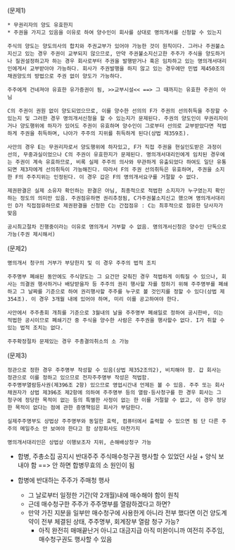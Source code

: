 (문제1)

```
* 무권리자의 양도 유효한지
* 주권을 가지고 있음을 이유로 하여 양수인이 회사를 상대로 명의개서를 신청할 수 있는지

주식의 양도는 양도의사의 합치와 주권교부가 있어야 가능한 것이 원칙이다. 그러나 주권불소지신고 있는 경우 주권이 교부되지 않으므로, 만약 주권불소지신고한 주주가 주식을 양도하거나 질권설정하고자 하는 경우 회사로부터 주권을 발행받거나 혹은 임차하고 있는 명의개서대리인에게서 교부받아야 가능하다. 회사가 주권발행을 하지 않고 있는 경우에만 민법 제450조의 채권양도의 방법으로 주권 없이 양도가 가능하다.

주주에게 건네져야 유효한 유가증권이 됨, >>교부시설<< ==> 그 때까지는 유효한 주권이 아님

C의 주권이 권원 없이 양도되었으므로, 이를 양수한 선의의 F가 주권의 선의취득을 주장할 수 있는지 및 그러한 경우 명의개서신청을 할 수 있는지가 문제된다. 주권의 양도인이 무권리자이거나 양도행위에 하자가 있어도 주권이 유효하며 양수인이 그로부터 선의로 교부받았다면 적법하게 주권을 취득하며, 나아가 주주의 지위를 취득하게 된다(상법 제359조). 

사안의 경우 E는 무권리자로서 양도행위에 하자있고, F가 직접 주권을 현실인도받은 과정이 선의, 무중과실이었으나 C의 주권이 유효한지가 문제된다. 명의개서대리인에게 임치된 경우에는 주권이 계속 유효하므로, 비록 실제 주주의 의사와 무관하게 유출되었다 하여도 일단 유통되면 제3자에게 선의취득이 가능해진다. 따라서 F의 주권 선의취득은 유효하며, 주권을 소지한 F의 주주지위는 인정된다. 이 경우 갑은 F의 명의개서요구를 거절할 수 없다.

제권판결은 실제 소유자 확인하는 판결은 아님, 최종적으로 적법한 소지자가 누구였는지 확인하는 정도의 의미만 있음. 주권점유하면 권리추정됨, C가주권불소지신고 했으며 명의개서대리인 D가 직접점유하므로 제권판결을 신청한 C는 간접점유 : C는 최후적으로 점유한 당사자가 맞음

공시최고절차 진행중이라는 이유로 명의개서 거부할 수 없음. 명의개서신청은 양수인 단독으로 가능(주권 제시해서)
```


(문제2)
```
명의개서 청구의 거부가 부당한지 및 이 경우 주주의 법적 조치

주주명부 폐쇄된 동안에도 주식양도는 그 요건만 갖춰진 경우 적법하게 이뤄질 수 있으나, 회사는 의결권 행사하거나 배당받을자 등 주주의 권리 행사할 자를 정하기 위해 주주명부를 폐쇄하고 그 날짜를 기준으로 하여 권리행사할 주주를 누구로 볼 것인지를 정할 수 있다(상법 제354조). 이 경우 3개월 내에 있어야 하며, 미리 이를 공고하여야 한다. 

사안에서 주주총회 개최를 기준으로 3월내의 날을 주주명부 폐쇄일로 정하여 공시한바, 이는 적법한 공시이므로 폐쇄기간 중 주식을 양수한 사람은 주주권을 행사할수 없다. I가 취할 수 있는 법적 조치는 없다.

주주확정절차 문제있는 경우 주총결의취소의 소 가능
```



(문제3)
```
정관으로 정한 경우 주주명부 작성할 수 있음(상법 제352조의2), 비치해야 함. 갑 회사는 정관으로 이를 정하고 있으므로 전자주주명부 작성은 적법함.
주주명부열람등사권(제396조 2항) 있으므로 영업시간내 언제든 볼 수 있음. 주주 또는 회사채권자가 상법 제396조 제2항에 의하여 주주명부 등의 열람·등사청구를 한 경우 회사는 그 청구에 정당한 목적이 없는 등의 특별한 사정이 없는 한 이를 거절할 수 없고, 이 경우 정당한 목적이 없다는 점에 관한 증명책임은 회사가 부담한다. 

실제주주명부도 상법상 주주명부와 동일한 효력, 컴퓨터에서 출력할 수 있으면 됨 단 다른 주주의 메일주소 안 보여야 한다고 함 상장회사도 마찬가지

명의개서대리인은 상법상 이행보조자 지위, 손해배상청구 가능
```


* 합병, 주총소집 공지시 반대주주 주식매수청구권 행사할 수 있었던 사실 + 양식 보내야 함 ==> 안 하면 합병무효의 소 원인이 됨

* 합병에 반대하는 주주가 주매청 행사
  * 그 날로부터 일정한 기간(약 2개월)내에 매수해야 함이 원칙
  * 근데 매수청구한 주주가 주주명부를 열람하겠다고 하면?
  * 만약 가진 지분을 일부만 매수청구에 사용한게 아니라 전부 했다면 이건 양도계약이 전부 체결된 상태, 주주명부, 회계장부 열람 청구 가능?
    * 아직 완전히 매매끝난거 아니고 대금지급 아직 미완이니까 여전히 주주임, 매수청구권도 행사할 수 있음